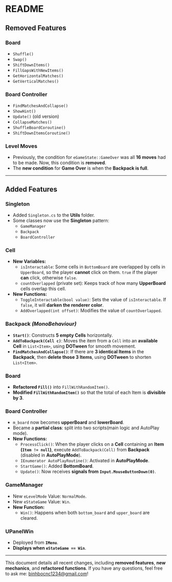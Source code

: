 # **README**

## **Removed Features**
### **Board**
- `Shuffle()`
- `Swap()`
- `ShiftDownItems()`
- `FillGapsWithNewItems()`
- `GetHorizontalMatches()`
- `GetVerticalMatches()`

### **Board Controller**
- `FindMatchesAndCollapse()`
- `ShowHint()`
- `Update()` (old version)
- `CollapseMatches()`
- `ShuffleBoardCoroutine()`
- `ShiftDownItemsCoroutine()`

### **Level Moves**
- Previously, the condition for `eGameState::GameOver` was all **16 moves** had to be made. Now, this condition is **removed**.
- The **new condition** for **Game Over** is when the **Backpack is full**.

---

## **Added Features**
### **Singleton**
- Added `Singleton.cs` to the **Utils** folder.
- Some classes now use the **Singleton** pattern:
  - `GameManager`
  - `Backpack`
  - `BoardController`

### **Cell**
- **New Variables:**
  - `isInteractable`: Some cells in `BottomBoard` are overlapped by cells in `UpperBoard`, so the player **cannot** click on them. `true` if the player **can** click, otherwise `false`.
  - `countOverlapped` (private set): Keeps track of how many **UpperBoard** cells overlap this cell.
- **New Functions:**
  - `ToggleInteractable(bool value)`: Sets the value of `isInteractable`. If `false`, it will **darken the renderer color**.
  - `AddOverlapped(int offset)`: Modifies the value of `countOverlapped`.

### **Backpack** *(MonoBehaviour)*
- **`Start()`**: Constructs **5 empty Cells** horizontally.
- **`AddToBackpack(Cell c)`**: Moves the item from a `Cell` into an **available Cell** in `List<Item>`, using **DOTween** for smooth movement.
- **`FindMatchesAndCollapse()`**: If there are **3 identical Items** in the **Backpack**, then **delete those 3 Items**, using **DOTween** to shorten `List<Item>`.

### **Board**
- **Refactored `Fill()`** into `FillWithRandomItem()`.
- **Modified `FillWithRandomItem()`** so that the total of each Item is **divisible by 3**.

### **Board Controller**
- `m_board` now becomes **upperBoard** and **lowerBoard**.
- Became a **partial class**: split into two scripts(main logic and AutoPlay mode).
- **New Functions:**
  - `ProcessClick()`: When the player clicks on a **Cell** containing an **Item (`Item != null`)**, execute `AddToBackpack(Cell)` from **Backpack** (disabled in **AutoPlayMode**).
  - `IEnumerator AutoPlayRoutine()`: Activated in **AutoPlayMode**.
  - `StartGame()`: Added **BottomBoard**.
  - `Update()`: Now receives **signals from `Input.MouseButtonDown(0)`**.

### **GameManager**
- New `eLevelMode` Value: `NormalMode`.
- New `eStateGame` Value: `Win`.
- **New Function:**
  - `Win()`: Happens when both `bottom_board` and `upper_board` are cleared.

### **UPanelWin**
- Deployed from **`IMenu`**.
- **Displays when `eStateGame == Win`**.

---

This document details all recent changes, including **removed features**, **new mechanics**, and **refactored functions**. If you have any questions, feel free to ask me: binhbocnc1234@gmail.com!

